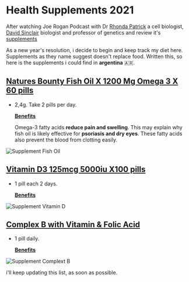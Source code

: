 # Health Supplements 2021

After watching Joe Rogan Podcast with Dr [Rhonda Patrick](https://podcastnotes.org/joe-rogan-experience/jre-901-rhonda-patrick-is-back/) a cell biologist, [David Sinclair](https://podcastnotes.org/joe-rogan-experience/sinclair-4/) biologist and professor of genetics and review it's [supplements](https://jrelibrary.com/articles/joe-rogans-supplement-stack/)

As a new year's resolution, i decide to begin and keep track my diet here. Supplements as they name suggest doesn't replace food. Written this, so here is the supplements i could find in **argentina** 🇦🇷.

## [Natures Bounty Fish Oil X 1200 Mg Omega 3 X 60 pills](https://articulo.mercadolibre.com.ar/MLA-868718794-natures-bounty-fish-oil-x-1200-mg-omega-3-x-60-capsulas-_JM#position=2&type=item&tracking_id=06197539-c689-4fd5-b950-3891067263ef)

- 2,4g. Take 2 pills per day.

  **[Benefits](https://www.webmd.com/vitamins/ai/ingredientmono-993/fish-oil)**

  Omega-3 fatty acids **reduce pain and swelling**. This may explain why fish oil is likely effective for **psoriasis and dry eyes**. These fatty acids also prevent the blood from clotting easily.

![Supplement Fish Oil](https://i.imgflip.com/4sftya.jpg)

## [Vitamin D3 125mcg 5000iu X100 pills](https://articulo.mercadolibre.com.ar/MLA-872295011-vitamina-d3-125mcg-5000iu-x100capsulascalcio-y-sist-inmune-_JM#position=15&type=item&tracking_id=7231d446-fef4-4913-9324-642edf67e0eb)

- 1 pill each 2 days.

  **[Benefits](https://www.webmd.com/vitamins/ai/ingredientmono-929/vitamin-d)**

![Supplement Vitamin D](https://i.imgflip.com/4sfu2b.jpg)

## [Complex B with Vitamin & Folic Acid](https://articulo.mercadolibre.com.ar/MLA-883211776-natures-bounty-b-complex-60-comprimidos-vitamina-b12-b1-b2-_JM#searchVariation=65674937317&position=2&type=item&tracking_id=a7fcb3d0-a91b-42d0-a3ee-1c0857417df6)

- 1 pill daily.

  **[Benefits](https://www.webmd.com/drugs/2/drug-3387/vitamins-b-complex-oral/details)**

![Supplement Complext B](https://i.imgflip.com/4sftr5.jpg)

i'll keep updating this list, as soon as possible.
